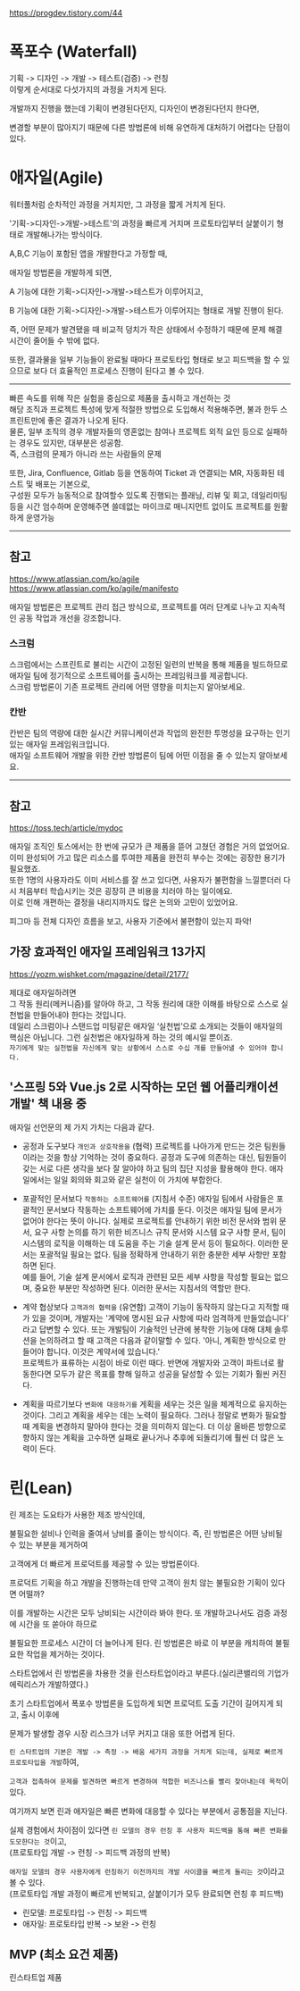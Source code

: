 https://progdev.tistory.com/44

# 폭포수 (Waterfall)

기획 -> 디자인 -> 개발 -> 테스트(검증) -> 런칭  
이렇게 순서대로 다섯가지의 과정을 거치게 된다.

개발까지 진행을 했는데 기획이 변경된다던지, 디자인이 변경된다던지 한다면,

변경할 부분이 많아지기 때문에 다른 방법론에 비해 유연하게 대처하기 어렵다는 단점이 있다.

# 애자일(Agile)

워터풀처럼 순차적인 과정을 거치지만, 그 과정을 짧게 거치게 된다.

'기획->디자인->개발->테스트'의 과정을 빠르게 거치며 프로토타입부터 살붙이기 형태로 개발해나가는 방식이다.

A,B,C 기능이 포함된 앱을 개발한다고 가정할 때,

애자일 방법론을 개발하게 되면,

A 기능에 대한 기획->디자인->개발->테스트가 이루어지고,

B 기능에 대한 기획->디자인->개발->테스트가 이루어지는 형태로 개발 진행이 된다.

즉, 어떤 문제가 발견됐을 때 비교적 덩치가 작은 상태에서 수정하기 때문에 문제 해결 시간이 줄어들 수 밖에 없다.

또한, 결과물을 일부 기능들이 완료될 때마다 프로토타입 형태로 보고 피드백을 할 수 있으므로 보다 더 효율적인 프로세스 진행이 된다고 볼 수 있다.

---

빠른 속도를 위해 작은 실험을 중심으로 제품을 출시하고 개선하는 것  
해당 조직과 프로젝트 특성에 맞게 적절한 방법으로 도입해서 적용해주면, 불과 한두 스프린트만에 좋은 결과가 나오게 된다.  
물론, 일부 조직의 경우 개발자들의 영혼없는 참여나 프로젝트 외적 요인 등으로 실패하는 경우도 있지만, 대부분은 성공함.  
즉, 스크럼의 문제가 아니라 쓰는 사람들의 문제

또한, Jira, Confluence, Gitlab 등을 연동하여 Ticket 과 연결되는 MR, 자동화된 테스트 및 배포는 기본으로,  
구성원 모두가 능동적으로 참여할수 있도록 진행되는 플래닝, 리뷰 및 회고, 데일리미팅 등을 시간 엄수하며 운영해주면 쓸데없는 마이크로 매니지먼트 없이도 프로젝트를 원활하게 운영가능

---

## 참고

https://www.atlassian.com/ko/agile  
https://www.atlassian.com/ko/agile/manifesto

애자일 방법론은 프로젝트 관리 접근 방식으로, 프로젝트를 여러 단계로 나누고 지속적인 공동 작업과 개선을 강조합니다.

### 스크럼

스크럼에서는 스프린트로 불리는 시간이 고정된 일련의 반복을 통해 제품을 빌드하므로 애자일 팀에 정기적으로 소프트웨어를 출시하는 프레임워크를 제공합니다.  
스크럼 방법론이 기존 프로젝트 관리에 어떤 영향을 미치는지 알아보세요.

### 칸반

칸반은 팀의 역량에 대한 실시간 커뮤니케이션과 작업의 완전한 투명성을 요구하는 인기 있는 애자일 프레임워크입니다.  
애자일 소프트웨어 개발을 위한 칸반 방법론이 팀에 어떤 이점을 줄 수 있는지 알아보세요.

---

## 참고

https://toss.tech/article/mydoc

애자일 조직인 토스에서는 한 번에 규모가 큰 제품을 뜯어 고쳤던 경험은 거의 없었어요.  
이미 완성되어 가고 많은 리소스를 투여한 제품을 완전히 부수는 것에는 굉장한 용기가 필요했죠.  
또한 1명의 사용자라도 이미 서비스를 잘 쓰고 있다면, 사용자가 불편함을 느낄뿐더러 다시 처음부터 학습시키는 것은 굉장히 큰 비용을 치러야 하는 일이에요.  
이로 인해 개편하는 결정을 내리지까지도 많은 논의와 고민이 있었어요.

피그마 등 전체 디자인 흐름을 보고, 사용자 기준에서 불편함이 있는지 파악!

## 가장 효과적인 애자일 프레임워크 13가지

https://yozm.wishket.com/magazine/detail/2177/

제대로 애자일하려면  
그 작동 원리(메커니즘)를 알아야 하고, 그 작동 원리에 대한 이해를 바탕으로 스스로 실천법을 만들어내야 한다는 것입니다.  
데일리 스크럼이나 스탠드업 미팅같은 애자일 ‘실천법’으로 소개되는 것들이 애자일의 핵심은 아닙니다. 그런 실천법은 애자일하게 하는 것의 예시일 뿐이죠.  
`자기에게 맞는 실천법을 자신에게 맞는 상황에서 스스로 수십 개를 만들어낼 수 있어야 합니다.`

## '스프링 5와 Vue.js 2로 시작하는 모던 웹 어플리캐이션 개발' 책 내용 중

애자일 선언문의 제 가지 가치는 다음과 같다.

- 공정과 도구보다 `개인과 상호작용을` (협력)
  프로젝트를 나아가게 만드는 것은 팀원들이라는 것을 항상 기억하는 것이 중요하다. 공정과 도구에 의존하는 대신, 팀원들이 갖는 서로 다른 생각을 보다 잘 알아야 하고 팀의 집단 지성을 활용해야 한다. 애자일에서는 일일 회의와 회고와 같은 실천이 이 가치에 부합한다.

- 포괄적인 문서보다 `작동하는 소프트웨어를` (지침서 수준)
  애자일 팀에서 사람들은 포괄적인 문서보다 작동하는 소프트웨어에 가치를 둔다. 이것은 애자일 팀에 문서가 없어야 한다는 뜻이 아니다. 실제로 프로젝트를 안내하기 위한 비전 문서와 범위 문서, 요구 사항 논의를 하기 위한 비즈니스 규칙 문서와 시스템 요구 사항 문서, 팀이 시스템의 로직을 이해하는 데 도움을 주는 기술 설계 문서 등이 필요하다. 이러한 문서는 포괄적일 필요는 없다. 팀을 정확하게 안내하기 위한 충분한 세부 사항만 포함하면 된다.  
  예를 들어, 기술 설계 문서에서 로직과 관련된 모든 세부 사항을 작성할 필요는 없으며, 중요한 부분만 작성하면 된다. 이러한 문서는 지침서의 역할만 한다.

- 계약 협상보다 `고객과의 협력을` (유연함)
  고객이 기능이 동작하지 않는다고 지적할 때가 있을 것이며, 개발자는 '계약에 명시된 요규 사항에 따라 엄격하게 만들었습니다' 라고 답변할 수 있다. 또는 개발팀이 기술적인 난관에 봉착한 기능에 대해 대체 솔루션을 논의하려고 할 때 고객은 다음과 같이말할 수 있다. '아니, 계획한 방식으로 만들어야 합니다. 이것은 계약서에 있습니다.'  
  프로젝트가 표류하는 시점이 바로 이런 때다.
  반면에 개발자와 고객이 파트너로 활동한다면 모두가 같은 목표를 향해 일하고 성공을 달성할 수 있는 기회가 훨씬 커진다.

- 계획을 따르기보다 `변화에 대응하기를`
  게획을 세우는 것은 일을 체계적으로 유지하는 것이다. 그리고 계획을 세우는 데는 노력이 필요하다. 그러나 정말로 변화가 필요할 때 계획을 변경하지 말아야 한다는 것을 의미하지 않는다. 더 이상 올바른 방향으로 향하지 않는 계획을 고수하면 실패로 끝나거나 추후에 되돌리기에 훨씬 더 많은 노력이 든다.

# 린(Lean)

린 제조는 도요타가 사용한 제조 방식인데,

불필요한 설비나 인력을 줄여서 낭비를 줄이는 방식이다. 즉, 린 방법론은 어떤 낭비될 수 있는 부분을 제거하여

고객에게 더 빠르게 프로덕트를 제공할 수 있는 방법론이다.

프로덕트 기획을 하고 개발을 진행하는데 만약 고객이 원치 않는 불필요한 기획이 있다면 어떨까?

이를 개발하는 시간은 모두 낭비되는 시간이라 봐야 한다. 또 개발하고나서도 검증 과정에 시간을 또 쏟아야 하므로

불필요한 프로세스 시간이 더 늘어나게 된다. 린 방법론은 바로 이 부분을 캐치하여 불필요한 작업을 제거하는 것이다.

스타트업에서 린 방법론을 차용한 것을 린스타트업이라고 부른다.(실리콘밸리의 기업가 에릭리스가 개발하였다.)

초기 스타트업에서 폭포수 방법론을 도입하게 되면 프로덕트 도출 기간이 길어지게 되고, 출시 이후에

문제가 발생할 경우 시장 리스크가 너무 커지고 대응 또한 어렵게 된다.

`린 스타트업의 기본은 개발 -> 측정 -> 배움 세가지 과정을 거치게 되는데, 실제로 빠르게 프로토타입을 개발`하여,

`고객과 접촉하여 문제를 발견하면 빠르게 변경하여 적합한 비즈니스를 빨리 찾아내는데 목적`이 있다.

여기까지 보면 린과 애자일은 빠른 변화에 대응할 수 있다는 부분에서 공통점을 지닌다.

실제 경험에서 차이점이 있다면 `린 모델의 경우 런칭 후 사용자 피드백을 통해 빠른 변화를 도모한다는 것`이고,  
(프로토타입 개발 -> 런칭 -> 피드백 과정의 반복)

`애자일 모델의 경우 사용자에게 런칭하기 이전까지의 개발 사이클을 빠르게 돌리는 것`이라고 볼 수 있다.  
(프로토타입 개발 과정이 빠르게 반복되고, 살붙이기가 모두 완료되면 런칭 후 피드백)

- 린모델: 프로토타입 -> 런칭 -> 피드백
- 애자일: 프로토타입 반복 -> 보완 -> 런칭

## MVP (최소 요건 제품)

린스타트업 제품
